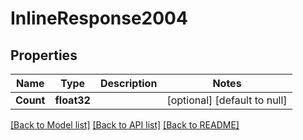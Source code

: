 # InlineResponse2004

## Properties
Name | Type | Description | Notes
------------ | ------------- | ------------- | -------------
**Count** | **float32** |  | [optional] [default to null]

[[Back to Model list]](../README.md#documentation-for-models) [[Back to API list]](../README.md#documentation-for-api-endpoints) [[Back to README]](../README.md)


